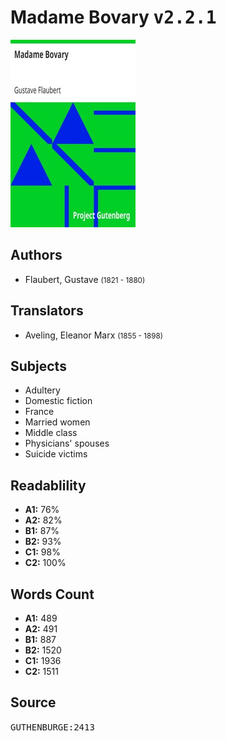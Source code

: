 # Madame Bovary <kbd>v2.2.1</kbd>

![](./cover.medium.jpg "")

## Authors


 - Flaubert, Gustave <small>(1821 - 1880)</small>

## Translators


 - Aveling, Eleanor Marx <small>(1855 - 1898)</small>

## Subjects


 - Adultery
 - Domestic fiction
 - France
 - Married women
 - Middle class
 - Physicians' spouses
 - Suicide victims

## Readablility


 - **A1:** 76%
 - **A2:** 82%
 - **B1:** 87%
 - **B2:** 93%
 - **C1:** 98%
 - **C2:** 100%

## Words Count


 - **A1:** 489
 - **A2:** 491
 - **B1:** 887
 - **B2:** 1520
 - **C1:** 1936
 - **C2:** 1511

## Source


<kbd>GUTHENBURGE:2413</kbd>
